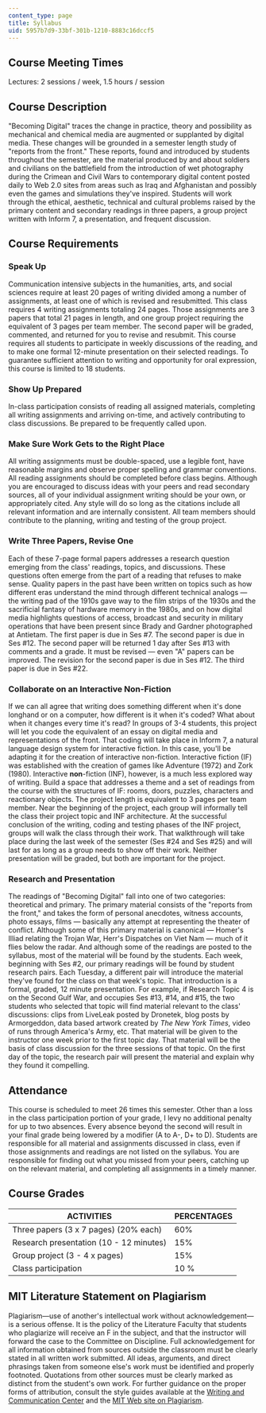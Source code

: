 ```yaml
---
content_type: page
title: Syllabus
uid: 5957b7d9-33bf-301b-1210-8883c16dccf5
---
```


Course Meeting Times
--------------------

Lectures: 2 sessions / week, 1.5 hours / session

Course Description
------------------

"Becoming Digital" traces the change in practice, theory and possibility as mechanical and chemical media are augmented or supplanted by digital media. These changes will be grounded in a semester length study of "reports from the front." These reports, found and introduced by students throughout the semester, are the material produced by and about soldiers and civilians on the battlefield from the introduction of wet photography during the Crimean and Civil Wars to contemporary digital content posted daily to Web 2.0 sites from areas such as Iraq and Afghanistan and possibly even the games and simulations they've inspired. Students will work through the ethical, aesthetic, technical and cultural problems raised by the primary content and secondary readings in three papers, a group project written with Inform 7, a presentation, and frequent discussion.

Course Requirements
-------------------

### Speak Up

Communication intensive subjects in the humanities, arts, and social sciences require at least 20 pages of writing divided among a number of assignments, at least one of which is revised and resubmitted. This class requires 4 writing assignments totaling 24 pages. Those assignments are 3 papers that total 21 pages in length, and one group project requiring the equivalent of 3 pages per team member. The second paper will be graded, commented, and returned for you to revise and resubmit. This course requires all students to participate in weekly discussions of the reading, and to make one formal 12-minute presentation on their selected readings. To guarantee sufficient attention to writing and opportunity for oral expression, this course is limited to 18 students.

### Show Up Prepared

In-class participation consists of reading all assigned materials, completing all writing assignments and arriving on-time, and actively contributing to class discussions. Be prepared to be frequently called upon.

### Make Sure Work Gets to the Right Place

All writing assignments must be double-spaced, use a legible font, have reasonable margins and observe proper spelling and grammar conventions. All reading assignments should be completed before class begins. Although you are encouraged to discuss ideas with your peers and read secondary sources, all of your individual assignment writing should be your own, or appropriately cited. Any style will do so long as the citations include all relevant information and are internally consistent. All team members should contribute to the planning, writing and testing of the group project.

### Write Three Papers, Revise One

Each of these 7-page formal papers addresses a research question emerging from the class' readings, topics, and discussions. These questions often emerge from the part of a reading that refuses to make sense. Quality papers in the past have been written on topics such as how different eras understand the mind through different technical analogs — the writing pad of the 1910s gave way to the film strips of the 1930s and the sacrificial fantasy of hardware memory in the 1980s, and on how digital media highlights questions of access, broadcast and security in military operations that have been present since Brady and Gardner photographed at Antietam. The first paper is due in Ses #7. The second paper is due in Ses #12. The second paper will be returned 1 day after Ses #13 with comments and a grade. It must be revised — even "A" papers can be improved. The revision for the second paper is due in Ses #12. The third paper is due in Ses #22.

### Collaborate on an Interactive Non-Fiction

If we can all agree that writing does something different when it's done longhand or on a computer, how different is it when it's coded? What about when it changes every time it's read? In groups of 3-4 students, this project will let you code the equivalent of an essay on digital media and representations of the front. That coding will take place in Inform 7, a natural language design system for interactive fiction. In this case, you'll be adapting it for the creation of interactive non-fiction. Interactive fiction (IF) was established with the creation of games like Adventure (1972) and Zork (1980). Interactive **non**\-fiction (INF), however, is a much less explored way of writing. Build a space that addresses a theme and a set of readings from the course with the structures of IF: rooms, doors, puzzles, characters and reactionary objects. The project length is equivalent to 3 pages per team member. Near the beginning of the project, each group will informally tell the class their project topic and INF architecture. At the successful conclusion of the writing, coding and testing phases of the INF project, groups will walk the class through their work. That walkthrough will take place during the last week of the semester (Ses #24 and Ses #25) and will last for as long as a group needs to show off their work. Neither presentation will be graded, but both are important for the project.

### Research and Presentation

The readings of "Becoming Digital" fall into one of two categories: theoretical and primary. The primary material consists of the "reports from the front," and takes the form of personal anecdotes, witness accounts, photo essays, films — basically any attempt at representing the theater of conflict. Although some of this primary material is canonical — Homer's Illiad relating the Trojan War, Herr's Dispatches on Viet Nam — much of it flies below the radar. And although some of the readings are posted to the syllabus, most of the material will be found by the students. Each week, beginning with Ses #2, our primary readings will be found by student research pairs. Each Tuesday, a different pair will introduce the material they've found for the class on that week's topic. That introduction is a formal, graded, 12 minute presentation. For example, if Research Topic 4 is on the Second Gulf War, and occupies Ses #13, #14, and #15, the two students who selected that topic will find material relevant to the class' discussions: clips from LiveLeak posted by Dronetek, blog posts by Armorgeddon, data based artwork created by _The New York Times_, video of runs through America's Army, etc. That material will be given to the instructor one week prior to the first topic day. That material will be the basis of class discussion for the three sessions of that topic. On the first day of the topic, the research pair will present the material and explain why they found it compelling.

Attendance
----------

This course is scheduled to meet 26 times this semester. Other than a loss in the class participation portion of your grade, I levy no additional penalty for up to two absences. Every absence beyond the second will result in your final grade being lowered by a modifier (A to A-, D+ to D). Students are responsible for all material and assignments discussed in class, even if those assignments and readings are not listed on the syllabus. You are responsible for finding out what you missed from your peers, catching up on the relevant material, and completing all assignments in a timely manner.

Course Grades
-------------

| ACTIVITIES | PERCENTAGES |
| --- | --- |
| Three papers (3 x 7 pages) (20% each) | 60% |
| Research presentation (10 - 12 minutes) | 15% |
| Group project (3 - 4 x pages) | 15% |
| Class participation | 10 % 

MIT Literature Statement on Plagiarism
--------------------------------------

Plagiarism—use of another's intellectual work without acknowledgement—is a serious offense. It is the policy of the Literature Faculty that students who plagiarize will receive an F in the subject, and that the instructor will forward the case to the Committee on Discipline. Full acknowledgement for all information obtained from sources outside the classroom must be clearly stated in all written work submitted. All ideas, arguments, and direct phrasings taken from someone else's work must be identified and properly footnoted. Quotations from other sources must be clearly marked as distinct from the student's own work. For further guidance on the proper forms of attribution, consult the style guides available at the [Writing and Communication Center](http://cmsw.mit.edu/writing-and-communication-center/) and the [MIT Web site on Plagiarism](http://cmsw.mit.edu/writing-and-communication-center/avoiding-plagiarism/).